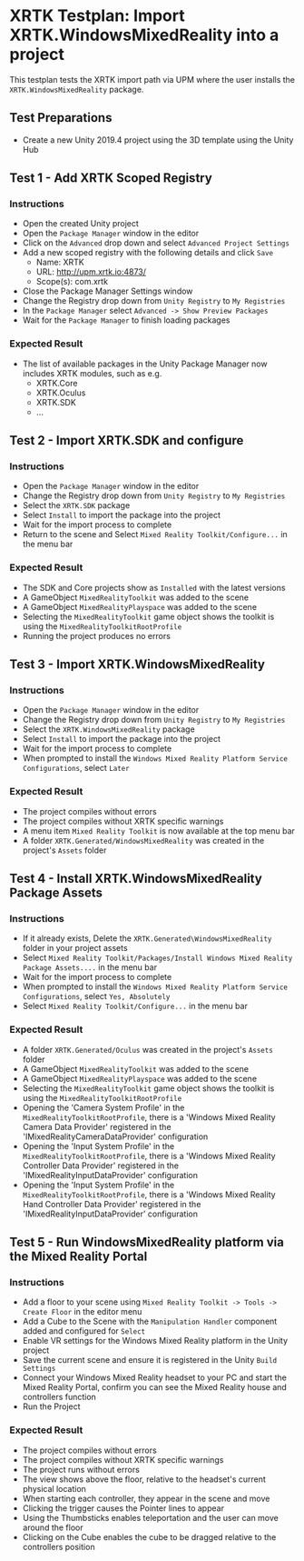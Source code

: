 # XRTK Testplan: Import XRTK.WindowsMixedReality into a project

This testplan tests the XRTK import path via UPM where the user installs the `XRTK.WindowsMixedReality` package.

## Test Preparations

- Create a new Unity 2019.4 project using the 3D template using the Unity Hub

## Test 1 - Add XRTK Scoped Registry

### Instructions

- Open the created Unity project
- Open the `Package Manager` window in the editor
- Click on the `Advanced` drop down and select `Advanced Project Settings`
- Add a new scoped registry with the following details and click `Save`
  - Name: XRTK
  - URL: http://upm.xrtk.io:4873/
  - Scope(s): com.xrtk
- Close the Package Manager Settings window
- Change the Registry drop down from `Unity Registry` to `My Registries`
- In the `Package Manager` select `Advanced -> Show Preview Packages`
- Wait for the `Package Manager` to finish loading packages

### Expected Result

- The list of available packages in the Unity Package Manager now includes XRTK modules, such as e.g.
  - XRTK.Core
  - XRTK.Oculus
  - XRTK.SDK
  - ...

## Test 2 - Import XRTK.SDK and configure

### Instructions

- Open the `Package Manager` window in the editor
- Change the Registry drop down from `Unity Registry` to `My Registries`
- Select the `XRTK.SDK` package
- Select `Install` to import the package into the project
- Wait for the import process to complete
- Return to the scene and Select `Mixed Reality Toolkit/Configure...` in the menu bar

### Expected Result

- The SDK and Core projects show as `Installed` with the latest versions
- A GameObject `MixedRealityToolkit` was added to the scene
- A GameObject `MixedRealityPlayspace` was added to the scene
- Selecting the `MixedRealityToolkit` game object shows the toolkit is using the `MixedRealityToolkitRootProfile`
- Running the project produces no errors

## Test 3 - Import XRTK.WindowsMixedReality

### Instructions

- Open the `Package Manager` window in the editor
- Change the Registry drop down from `Unity Registry` to `My Registries`
- Select the `XRTK.WindowsMixedReality` package
- Select `Install` to import the package into the project
- Wait for the import process to complete
- When prompted to install the `Windows Mixed Reality Platform Service Configurations`, select `Later`

### Expected Result

- The project compiles without errors
- The project compiles without XRTK specific warnings
- A menu item `Mixed Reality Toolkit` is now available at the top menu bar
- A folder `XRTK.Generated/WindowsMixedReality` was created in the project's `Assets` folder

## Test 4 - Install XRTK.WindowsMixedReality Package Assets

### Instructions

- If it already exists, Delete the `XRTK.Generated\WindowsMixedReality` folder in your project assets
- Select `Mixed Reality Toolkit/Packages/Install Windows Mixed Reality Package Assets....` in the menu bar
- Wait for the import process to complete
- When prompted to install the `Windows Mixed Reality Platform Service Configurations`, select `Yes, Absolutely`
- Select `Mixed Reality Toolkit/Configure...` in the menu bar

### Expected Result

- A folder `XRTK.Generated/Oculus` was created in the project's `Assets` folder
- A GameObject `MixedRealityToolkit` was added to the scene
- A GameObject `MixedRealityPlayspace` was added to the scene
- Selecting the `MixedRealityToolkit` game object shows the toolkit is using the `MixedRealityToolkitRootProfile`
- Opening the 'Camera System Profile' in the `MixedRealityToolkitRootProfile`, there is a 'Windows Mixed Reality Camera Data Provider' registered in the 'IMixedRealityCameraDataProvider' configuration
- Opening the 'Input System Profile' in the `MixedRealityToolkitRootProfile`, there is a 'Windows Mixed Reality Controller Data Provider' registered in the 'IMixedRealityInputDataProvider' configuration
- Opening the 'Input System Profile' in the `MixedRealityToolkitRootProfile`, there is a 'Windows Mixed Reality Hand Controller Data Provider' registered in the 'IMixedRealityInputDataProvider' configuration

## Test 5 - Run WindowsMixedReality platform via the Mixed Reality Portal

### Instructions

- Add a floor to your scene using `Mixed Reality Toolkit -> Tools -> Create Floor` in the editor menu
- Add a Cube to the Scene with the `Manipulation Handler` component added and configured for `Select`
- Enable VR settings for the Windows Mixed Reality platform in the Unity project
- Save the current scene and ensure it is registered in the Unity `Build Settings`
- Connect your Windows Mixed Reality headset to your PC and start the Mixed Reality Portal, confirm you can see the Mixed Reality house and controllers function
- Run the Project

### Expected Result

- The project compiles without errors
- The project compiles without XRTK specific warnings
- The project runs without errors
- The view shows above the floor, relative to the headset's current physical location
- When starting each controller, they appear in the scene and move
- Clicking the trigger causes the Pointer lines to appear
- Using the Thumbsticks enables teleportation and the user can move around the floor
- Clicking on the Cube enables the cube to be dragged relative to the controllers position
